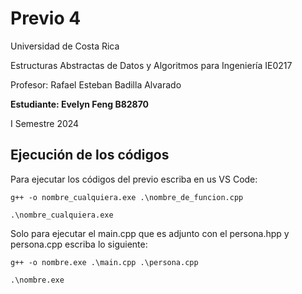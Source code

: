 # Previo 4

Universidad de Costa Rica

Estructuras Abstractas de Datos y Algoritmos para Ingeniería IE0217

Profesor: Rafael Esteban Badilla Alvarado

**Estudiante: Evelyn Feng B82870**

I Semestre 2024


## Ejecución de los códigos

Para ejecutar los códigos del previo escriba en us VS Code:
```
g++ -o nombre_cualquiera.exe .\nombre_de_funcion.cpp

.\nombre_cualquiera.exe 
````
Solo para ejecutar el main.cpp que es adjunto con el persona.hpp y persona.cpp escriba lo siguiente:
````
g++ -o nombre.exe .\main.cpp .\persona.cpp

.\nombre.exe
````
